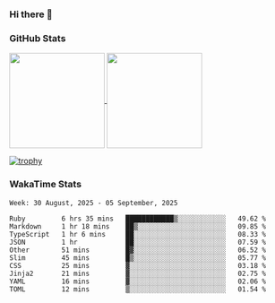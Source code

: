 ### Hi there 👋

### GitHub Stats

<a href="https://github.com/anuraghazra/github-readme-stats">
  <img align="center" height="170px" src="https://github-readme-stats.vercel.app/api/top-langs/?username=tksfjt1024&layout=compact&count_private=true&show_icons=true&show_icons=true&theme=graywhite" />
</a>
<a href="https://github.com/anuraghazra/github-readme-stats">
  <img align="center" height="170px" src="https://github-readme-stats.vercel.app/api?username=tksfjt1024&count_private=true&show_icons=true&show_icons=true&theme=graywhite" />
</a>

[![trophy](https://github-profile-trophy.vercel.app/?username=tksfjt1024)](https://github.com/ryo-ma/github-profile-trophy)

### WakaTime Stats

<!--START_SECTION:waka-->
```text
Week: 30 August, 2025 - 05 September, 2025

Ruby         6 hrs 35 mins   ████████████▒░░░░░░░░░░░░   49.62 % 
Markdown     1 hr 18 mins    ██▒░░░░░░░░░░░░░░░░░░░░░░   09.85 % 
TypeScript   1 hr 6 mins     ██░░░░░░░░░░░░░░░░░░░░░░░   08.33 % 
JSON         1 hr            ██░░░░░░░░░░░░░░░░░░░░░░░   07.59 % 
Other        51 mins         █▓░░░░░░░░░░░░░░░░░░░░░░░   06.52 % 
Slim         45 mins         █▒░░░░░░░░░░░░░░░░░░░░░░░   05.77 % 
CSS          25 mins         ▓░░░░░░░░░░░░░░░░░░░░░░░░   03.18 % 
Jinja2       21 mins         ▓░░░░░░░░░░░░░░░░░░░░░░░░   02.75 % 
YAML         16 mins         ▓░░░░░░░░░░░░░░░░░░░░░░░░   02.06 % 
TOML         12 mins         ▒░░░░░░░░░░░░░░░░░░░░░░░░   01.54 % 
```
<!--END_SECTION:waka-->
